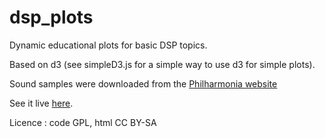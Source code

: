 # dsp_plots

Dynamic educational plots for basic DSP topics.

Based on d3 (see simpleD3.js for a simple way to use d3 for simple plots).

Sound samples were downloaded from the [Philharmonia website](https://philharmonia.co.uk/resources/sound-samples)

See it live [here](https://gilleschardon.fr/signal/dsp_plots/).

Licence : code GPL, html CC BY-SA